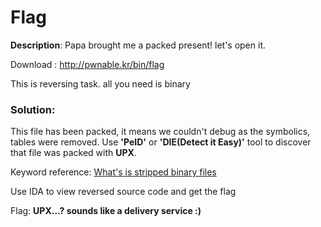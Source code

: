 # Flag

**Description**: 
Papa brought me a packed present! let's open it.

Download : http://pwnable.kr/bin/flag

This is reversing task. all you need is binary

### Solution:

This file has been packed, it means we couldn't debug as the symbolics, tables were removed. Use **'PeID'** or **'DIE(Detect it Easy)'** tool to discover that file was packed with **UPX**.

Keyword reference: [What's is stripped binary files](https://en.wikipedia.org/wiki/Strip_(Unix))

Use IDA to view reversed source code and get the flag

Flag: **UPX...? sounds like a delivery service :)**
